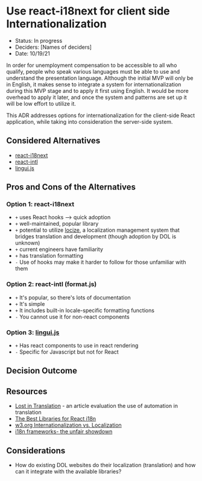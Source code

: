 # Use react-i18next for client side Internationalization

- Status: In progress
- Deciders: [Names of deciders]
- Date: 10/19/21

In order for unemployment compensation to be accessible to all who qualify, people who speak various languages must
be able to use and understand the presentation language. Although the initial MVP will only be in English, it
makes sense to integrate a system for internationalization during this MVP stage and to apply it first using English. It
would be more overhead to apply it later, and once the system and patterns are set up it will be low effort
to utilize it.

This ADR addresses options for internationalization for the client-side React application, while taking into consideration the server-side system.

## Considered Alternatives

- [react-i18next](https://react.i18next.com/)
- [react-intl](https://formatjs.io/docs/getting-started/installation/)
- [lingui.js](https://lingui.js.org/index.html)

## Pros and Cons of the Alternatives

### Option 1: react-i18next

- `+` uses React hooks --> quick adoption
- `+` well-maintained, popular library
- `+` potential to utilize [locize](locize.com), a localization management system that bridges translation and development (though adoption by DOL is unknown)
- `+` current engineers have familiarity
- `+` has translation formatting
- `-` Use of hooks may make it harder to follow for those unfamiliar with them

### Option 2: react-intl (format.js)

- `+` It's popular, so there's lots of documentation
- `+` It's simple
- `+` It includes built-in locale-specific formatting functions
- `-` You cannot use it for non-react components

### Option 3: [lingui.js](https://lingui.js.org/index.html)

- `+` Has react components to use in react rendering
- `-` Specific for Javascript but not for React

## Decision Outcome

## Resources

- [Lost in Translation](https://digital.gov/2012/10/01/automated-translation-good-solution-or-not/) - an article evaluation
  the use of automation in translation
- [The Best Libraries for React i18n](https://phrase.com/blog/posts/react-i18n-best-libraries/)
- [w3.org Internationalization vs. Localization](https://www.w3.org/International/questions/qa-i18n)
- [i18n frameworks- the unfair showdown](https://medium.com/@jamuhl/i18n-frameworks-the-unfair-showdown-8d436cd6f470)

## Considerations

- How do existing DOL websites do their localization (translation) and how can it integrate with the available libraries?
